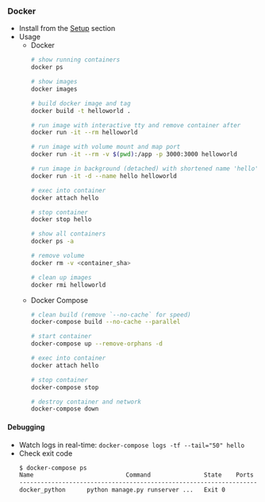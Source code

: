 ### Docker

* Install from the [Setup](../README.md#setup) section
* Usage
  * Docker
    ```bash
    # show running containers
    docker ps

    # show images
    docker images

    # build docker image and tag
    docker build -t helloworld .

    # run image with interactive tty and remove container after
    docker run -it --rm helloworld

    # run image with volume mount and map port
    docker run -it --rm -v $(pwd):/app -p 3000:3000 helloworld

    # run image in background (detached) with shortened name 'hello'
    docker run -it -d --name hello helloworld

    # exec into container
    docker attach hello

    # stop container
    docker stop hello

    # show all containers
    docker ps -a

    # remove volume
    docker rm -v <container_sha>

    # clean up images
    docker rmi helloworld
    ```
  * Docker Compose
    ```bash
    # clean build (remove `--no-cache` for speed)
    docker-compose build --no-cache --parallel

    # start container
    docker-compose up --remove-orphans -d

    # exec into container
    docker attach hello

    # stop container
    docker-compose stop

    # destroy container and network
    docker-compose down
    ```

#### Debugging
* Watch logs in real-time: `docker-compose logs -tf --tail="50" hello`
* Check exit code
    ```bash
    $ docker-compose ps
    Name                          Command               State    Ports
    ------------------------------------------------------------------------------
    docker_python      python manage.py runserver ...   Exit 0
    ```
